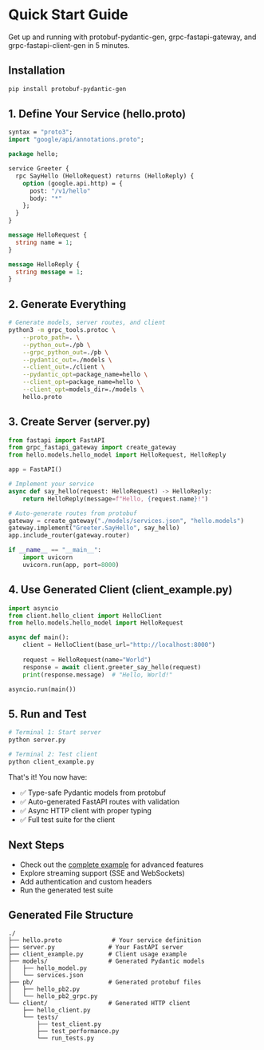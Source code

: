 # Quick Start Guide

Get up and running with protobuf-pydantic-gen, grpc-fastapi-gateway, and grpc-fastapi-client-gen in 5 minutes.

## Installation

```bash
pip install protobuf-pydantic-gen
```

## 1. Define Your Service (hello.proto)

```protobuf
syntax = "proto3";
import "google/api/annotations.proto";

package hello;

service Greeter {
  rpc SayHello (HelloRequest) returns (HelloReply) {
    option (google.api.http) = {
      post: "/v1/hello"
      body: "*"
    };
  }
}

message HelloRequest {
  string name = 1;
}

message HelloReply {
  string message = 1;
}
```

## 2. Generate Everything

```bash
# Generate models, server routes, and client
python3 -m grpc_tools.protoc \
    --proto_path=. \
    --python_out=./pb \
    --grpc_python_out=./pb \
    --pydantic_out=./models \
    --client_out=./client \
    --pydantic_opt=package_name=hello \
    --client_opt=package_name=hello \
    --client_opt=models_dir=./models \
    hello.proto
```

## 3. Create Server (server.py)

```python
from fastapi import FastAPI
from grpc_fastapi_gateway import create_gateway
from hello.models.hello_model import HelloRequest, HelloReply

app = FastAPI()

# Implement your service
async def say_hello(request: HelloRequest) -> HelloReply:
    return HelloReply(message=f"Hello, {request.name}!")

# Auto-generate routes from protobuf
gateway = create_gateway("./models/services.json", "hello.models")
gateway.implement("Greeter.SayHello", say_hello)
app.include_router(gateway.router)

if __name__ == "__main__":
    import uvicorn
    uvicorn.run(app, port=8000)
```

## 4. Use Generated Client (client_example.py)

```python
import asyncio
from client.hello_client import HelloClient
from hello.models.hello_model import HelloRequest

async def main():
    client = HelloClient(base_url="http://localhost:8000")
    
    request = HelloRequest(name="World")
    response = await client.greeter_say_hello(request)
    print(response.message)  # "Hello, World!"

asyncio.run(main())
```

## 5. Run and Test

```bash
# Terminal 1: Start server
python server.py

# Terminal 2: Test client
python client_example.py
```

That's it! You now have:
- ✅ Type-safe Pydantic models from protobuf
- ✅ Auto-generated FastAPI routes with validation  
- ✅ Async HTTP client with proper typing
- ✅ Full test suite for the client

## Next Steps

- Check out the [complete example](./example/) for advanced features
- Explore streaming support (SSE and WebSockets)
- Add authentication and custom headers
- Run the generated test suite

## Generated File Structure

```
./
├── hello.proto              # Your service definition
├── server.py               # Your FastAPI server
├── client_example.py       # Client usage example
├── models/                 # Generated Pydantic models
│   ├── hello_model.py
│   └── services.json
├── pb/                     # Generated protobuf files  
│   ├── hello_pb2.py
│   └── hello_pb2_grpc.py
└── client/                 # Generated HTTP client
    ├── hello_client.py
    └── tests/
        ├── test_client.py
        ├── test_performance.py
        └── run_tests.py
```
